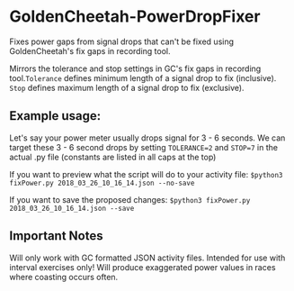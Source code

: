 # GoldenCheetah-PowerDropFixer

Fixes power gaps from signal drops that can't be fixed using GoldenCheetah's fix gaps in recording tool.

Mirrors the tolerance and stop settings in GC's fix gaps in recording tool.`Tolerance` defines minimum length of a signal drop to fix (inclusive). `Stop` defines maximum length of a signal drop to fix (exclusive).

Example usage:
-----

Let's say your power meter usually drops signal for 3 - 6 seconds. We can target these 3 - 6 second drops by setting `TOLERANCE=2` and `STOP=7` in the actual .py file (constants are listed in all caps at the top)

If you want to preview what the script will do to your activity file: `$python3 fixPower.py 2018_03_26_10_16_14.json --no-save`

If you want to save the proposed changes: `$python3 fixPower.py 2018_03_26_10_16_14.json --save`


Important Notes
-----
Will only work with GC formatted JSON activity files.
Intended for use with interval exercises only! Will produce exaggerated power values in races where coasting occurs often.

